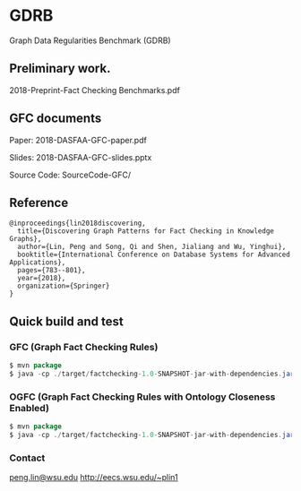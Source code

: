 # GDRB
Graph Data Regularities Benchmark (GDRB)

## Preliminary work.

2018-Preprint-Fact Checking Benchmarks.pdf

## GFC documents

Paper: 2018-DASFAA-GFC-paper.pdf

Slides: 2018-DASFAA-GFC-slides.pptx

Source Code: SourceCode-GFC/

## Reference

```
@inproceedings{lin2018discovering,
  title={Discovering Graph Patterns for Fact Checking in Knowledge Graphs},
  author={Lin, Peng and Song, Qi and Shen, Jialiang and Wu, Yinghui},
  booktitle={International Conference on Database Systems for Advanced Applications},
  pages={783--801},
  year={2018},
  organization={Springer}
}
```

## Quick build and test

### GFC (Graph Fact Checking Rules)
```java
$ mvn package
$ java -cp ./target/factchecking-1.0-SNAPSHOT-jar-with-dependencies.jar edu.wsu.eecs.gfc.exps.TestGFC ./sample_data/ ./output 0.01 0.0001 4 50
```

### OGFC (Graph Fact Checking Rules with Ontology Closeness Enabled)

```java
$ mvn package
$ java -cp ./target/factchecking-1.0-SNAPSHOT-jar-with-dependencies.jar edu.wsu.eecs.gfc.exps.TestOGFC ./sample_data/ ./output 0.01 0.0001 4 50
```

### Contact

peng.lin@wsu.edu
http://eecs.wsu.edu/~plin1
